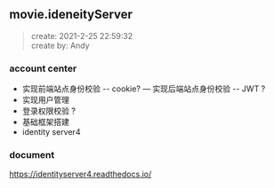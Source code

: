 ## movie.ideneityServer
> create: 2021-2-25 22:59:32   
> create by: Andy

### account center
- 实现前端站点身份校验 -- cookie?
— 实现后端站点身份校验 -- JWT ?
- 实现用户管理
- 登录权限校验 ?
- 基础框架搭建
- identity server4

### document 
https://identityserver4.readthedocs.io/
